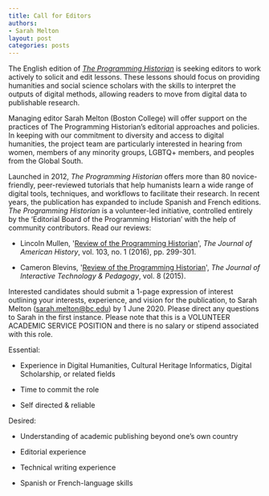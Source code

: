 ```yaml
---
title: Call for Editors
authors:
- Sarah Melton
layout: post
categories: posts
---
```

The English edition of *[The Programming Historian](https://programminghistorian.org/)*  is seeking editors to work actively to solicit and edit lessons. These lessons should focus on providing humanities and social science scholars with the skills to interpret the outputs of digital methods, allowing readers to move from digital data to publishable research.

 Managing editor Sarah Melton (Boston College) will offer support on the practices of The Programming Historian’s editorial approaches and policies. In keeping with our commitment to diversity and access to digital humanities, the project team are particularly interested in hearing from women, members of any minority groups, LGBTQ+ members, and peoples from the Global South.

Launched in 2012, *The Programming Historian* offers more than 80 novice-friendly, peer-reviewed tutorials that help humanists learn a wide range of digital tools, techniques, and workflows to facilitate their research. In recent years, the publication has expanded to include Spanish and French editions. *The Programming Historian* is a volunteer-led initiative, controlled entirely by the ‘Editorial Board of the Programming Historian’ with the help of community contributors. Read our reviews:

-   Lincoln Mullen, '[Review of the Programming Historian](https://academic.oup.com/jah/article-abstract/103/1/299/1751315)', *The Journal of American History*, vol. 103, no. 1 (2016), pp. 299-301.
    
-   Cameron Blevins, '[Review of the Programming Historian](http://jitp.commons.gc.cuny.edu/review-of-the-programming-historian/)', *The Journal of Interactive Technology & Pedagogy*, vol. 8 (2015).
    
Interested candidates should submit a 1-page expression of interest outlining your interests, experience, and vision for the publication, to Sarah Melton (sarah.melton@bc.edu) by 1 June 2020. Please direct any questions to Sarah in the first instance. Please note that this is a VOLUNTEER ACADEMIC SERVICE POSITION and there is no salary or stipend associated with this role.

Essential:

-   Experience in Digital Humanities, Cultural Heritage Informatics, Digital Scholarship, or related fields
    
-   Time to commit the role
    
-   Self directed & reliable
    
Desired:

-   Understanding of academic publishing beyond one’s own country
    
-   Editorial experience
    
-   Technical writing experience
    
-   Spanish or French-language skills
